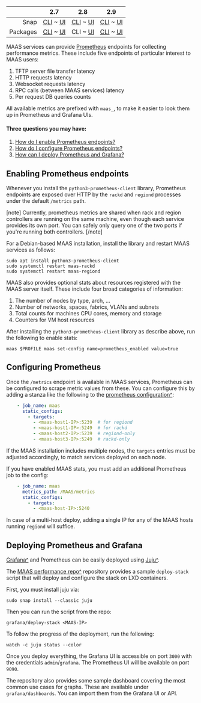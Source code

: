 <!-- deb-2-7-cli
||2.7|2.8|2.9|
|-----:|:-----:|:-----:|:-----:|
|Snap|[CLI](/t/prometheus-metrics/3018) ~ [UI](/t/prometheus-metrics/3019)|[CLI](/t/prometheus-metrics/3020) ~ [UI](/t/prometheus-metrics/3021)|[CLI](/t/prometheus-metrics/3022) ~ [UI](/t/prometheus-metrics/3023)|
|Packages|CLI ~ [UI](/t/prometheus-metrics/3025)|[CLI](/t/prometheus-metrics/3026) ~ [UI](/t/prometheus-metrics/3027)|[CLI](/t/prometheus-metrics/3028) ~ [UI](/t/prometheus-metrics/3029)|
 deb-2-7-cli -->

<!-- deb-2-7-ui
||2.7|2.8|2.9|
|-----:|:-----:|:-----:|:-----:|
|Snap|[CLI](/t/prometheus-metrics/3018) ~ [UI](/t/prometheus-metrics/3019)|[CLI](/t/prometheus-metrics/3020) ~ [UI](/t/prometheus-metrics/3021)|[CLI](/t/prometheus-metrics/3022) ~ [UI](/t/prometheus-metrics/3023)|
|Packages|[CLI](/t/prometheus-metrics/3024) ~ UI|[CLI](/t/prometheus-metrics/3026) ~ [UI](/t/prometheus-metrics/3027)|[CLI](/t/prometheus-metrics/3028) ~ [UI](/t/prometheus-metrics/3029)|
 deb-2-7-ui -->

||2.7|2.8|2.9|
|-----:|:-----:|:-----:|:-----:|
|Snap|[CLI](/t/prometheus-metrics/3018) ~ [UI](/t/prometheus-metrics/3019)|[CLI](/t/prometheus-metrics/3020) ~ [UI](/t/prometheus-metrics/3021)|[CLI](/t/prometheus-metrics/3022) ~ [UI](/t/prometheus-metrics/3023)|
|Packages|[CLI](/t/prometheus-metrics/3024) ~ [UI](/t/prometheus-metrics/3025)|CLI ~ [UI](/t/prometheus-metrics/3027)|[CLI](/t/prometheus-metrics/3028) ~ [UI](/t/prometheus-metrics/3029)|

<!-- deb-2-8-ui
||2.7|2.8|2.9|
|-----:|:-----:|:-----:|:-----:|
|Snap|[CLI](/t/prometheus-metrics/3018) ~ [UI](/t/prometheus-metrics/3019)|[CLI](/t/prometheus-metrics/3020) ~ [UI](/t/prometheus-metrics/3021)|[CLI](/t/prometheus-metrics/3022) ~ [UI](/t/prometheus-metrics/3023)|
|Packages|[CLI](/t/prometheus-metrics/3024) ~ [UI](/t/prometheus-metrics/3025)|[CLI](/t/prometheus-metrics/3026) ~ UI|[CLI](/t/prometheus-metrics/3028) ~ [UI](/t/prometheus-metrics/3029)|
 deb-2-8-ui -->

<!-- deb-2-9-cli
||2.7|2.8|2.9|
|-----:|:-----:|:-----:|:-----:|
|Snap|[CLI](/t/prometheus-metrics/3018) ~ [UI](/t/prometheus-metrics/3019)|[CLI](/t/prometheus-metrics/3020) ~ [UI](/t/prometheus-metrics/3021)|[CLI](/t/prometheus-metrics/3022) ~ [UI](/t/prometheus-metrics/3023)|
|Packages|[CLI](/t/prometheus-metrics/3024) ~ [UI](/t/prometheus-metrics/3025)|[CLI](/t/prometheus-metrics/3026) ~ [UI](/t/prometheus-metrics/3027)|CLI ~ [UI](/t/prometheus-metrics/3029)|
 deb-2-9-cli -->

<!-- deb-2-9-ui
||2.7|2.8|2.9|
|-----:|:-----:|:-----:|:-----:|
|Snap|[CLI](/t/prometheus-metrics/3018) ~ [UI](/t/prometheus-metrics/3019)|[CLI](/t/prometheus-metrics/3020) ~ [UI](/t/prometheus-metrics/3021)|[CLI](/t/prometheus-metrics/3022) ~ [UI](/t/prometheus-metrics/3023)|
|Packages|[CLI](/t/prometheus-metrics/3024) ~ [UI](/t/prometheus-metrics/3025)|[CLI](/t/prometheus-metrics/3026) ~ [UI](/t/prometheus-metrics/3027)|[CLI](/t/prometheus-metrics/3028) ~ UI|
 deb-2-9-ui -->

<!-- snap-2-7-cli
||2.7|2.8|2.9|
|-----:|:-----:|:-----:|:-----:|
|Snap|CLI ~ [UI](/t/prometheus-metrics/3019)|[CLI](/t/prometheus-metrics/3020) ~ [UI](/t/prometheus-metrics/3021)|[CLI](/t/prometheus-metrics/3022) ~ [UI](/t/prometheus-metrics/3023)|
|Packages|[CLI](/t/prometheus-metrics/3024) ~ [UI](/t/prometheus-metrics/3025)|[CLI](/t/prometheus-metrics/3026) ~ [UI](/t/prometheus-metrics/3027)|[CLI](/t/prometheus-metrics/3028) ~ [UI](/t/prometheus-metrics/3029)|
 snap-2-7-cli -->

<!-- snap-2-7-ui
||2.7|2.8|2.9|
|-----:|:-----:|:-----:|:-----:|
|Snap|[CLI](/t/prometheus-metrics/3018) ~ UI|[CLI](/t/prometheus-metrics/3020) ~ [UI](/t/prometheus-metrics/3021)|[CLI](/t/prometheus-metrics/3022) ~ [UI](/t/prometheus-metrics/3023)|
|Packages|[CLI](/t/prometheus-metrics/3024) ~ [UI](/t/prometheus-metrics/3025)|[CLI](/t/prometheus-metrics/3026) ~ [UI](/t/prometheus-metrics/3027)|[CLI](/t/prometheus-metrics/3028) ~ [UI](/t/prometheus-metrics/3029)|
 snap-2-7-ui -->

<!-- snap-2-8-cli
||2.7|2.8|2.9|
|-----:|:-----:|:-----:|:-----:|
|Snap|[CLI](/t/prometheus-metrics/3018) ~ [UI](/t/prometheus-metrics/3019)|CLI ~ [UI](/t/prometheus-metrics/3021)|[CLI](/t/prometheus-metrics/3022) ~ [UI](/t/prometheus-metrics/3023)|
|Packages|[CLI](/t/prometheus-metrics/3024) ~ [UI](/t/prometheus-metrics/3025)|[CLI](/t/prometheus-metrics/3026) ~ [UI](/t/prometheus-metrics/3027)|[CLI](/t/prometheus-metrics/3028) ~ [UI](/t/prometheus-metrics/3029)|
 snap-2-8-cli -->

<!-- snap-2-8-ui
||2.7|2.8|2.9|
|-----:|:-----:|:-----:|:-----:|
|Snap|[CLI](/t/prometheus-metrics/3018) ~ [UI](/t/prometheus-metrics/3019)|[CLI](/t/prometheus-metrics/3020) ~ UI|[CLI](/t/prometheus-metrics/3022) ~ [UI](/t/prometheus-metrics/3023)|
|Packages|[CLI](/t/prometheus-metrics/3024) ~ [UI](/t/prometheus-metrics/3025)|[CLI](/t/prometheus-metrics/3026) ~ [UI](/t/prometheus-metrics/3027)|[CLI](/t/prometheus-metrics/3028) ~ [UI](/t/prometheus-metrics/3029)|
 snap-2-8-ui -->

<!-- snap-2-9-cli
||2.7|2.8|2.9|
|-----:|:-----:|:-----:|:-----:|
|Snap|[CLI](/t/prometheus-metrics/3018) ~ [UI](/t/prometheus-metrics/3019)|[CLI](/t/prometheus-metrics/3020) ~ [UI](/t/prometheus-metrics/3021)|CLI ~ [UI](/t/prometheus-metrics/3023)|
|Packages|[CLI](/t/prometheus-metrics/3024) ~ [UI](/t/prometheus-metrics/3025)|[CLI](/t/prometheus-metrics/3026) ~ [UI](/t/prometheus-metrics/3027)|[CLI](/t/prometheus-metrics/3028) ~ [UI](/t/prometheus-metrics/3029)|
 snap-2-9-cli -->

<!-- snap-2-9-ui
||2.7|2.8|2.9|
|-----:|:-----:|:-----:|:-----:|
|Snap|[CLI](/t/prometheus-metrics/3018) ~ [UI](/t/prometheus-metrics/3019)|[CLI](/t/prometheus-metrics/3020) ~ [UI](/t/prometheus-metrics/3021)|[CLI](/t/prometheus-metrics/3022) ~ UI|
|Packages|[CLI](/t/prometheus-metrics/3024) ~ [UI](/t/prometheus-metrics/3025)|[CLI](/t/prometheus-metrics/3026) ~ [UI](/t/prometheus-metrics/3027)|[CLI](/t/prometheus-metrics/3028) ~ [UI](/t/prometheus-metrics/3029)|
 snap-2-9-ui -->

MAAS services can provide [Prometheus](https://prometheus.io/) endpoints for collecting performance metrics.  These include five endpoints of particular interest to MAAS users:

1.   TFTP server file transfer latency
2.   HTTP requests latency
3.   Websocket requests latency
4.   RPC calls (between MAAS services) latency
5.   Per request DB queries counts

All available metrics are prefixed with `maas_`, to make it easier to look them up in Prometheus and Grafana UIs.

#### Three questions you may have:

1. [How do I enable Prometheus endpoints?](#heading--enabling-prometheus-endpoints)
2. [How do I configure Prometheus endpoints?](#heading--configuring-prometheus)
3. [How can I deploy Prometheus and Grafana?](#heading--deploying-prometheus-and-grafana)

<h2 id="heading--enabling-prometheus-endpoints">Enabling Prometheus endpoints</h2>

Whenever you install the `python3-prometheus-client` library, Prometheus endpoints are exposed over HTTP by the `rackd` and `regiond` processes under the default `/metrics` path.

[note]
Currently, prometheus metrics are shared when rack and region controllers are running on the same machine, even though each service provides its own port.  You can safely only query one of the two ports if you're running both controllers.
[/note]

<!-- snap-2-7-ui snap-2-7-cli snap-2-8-ui snap-2-8-cli snap-2-9-ui snap-2-9-cli
For a snap-based MAAS installation, the libraries already included in the snap so that metrics will be available out of the box.
snap-2-7-ui snap-2-7-cli snap-2-8-ui snap-2-8-cli snap-2-9-ui snap-2-9-cli -->

For a Debian-based MAAS installation, install the library and restart MAAS services as follows:

    sudo apt install python3-prometheus-client
    sudo systemctl restart maas-rackd
    sudo systemctl restart maas-regiond

MAAS also provides optional stats about resources registered with the MAAS server itself.  These include four broad categories of information:

1.   The number of nodes by type, arch, ...
2.   Number of networks, spaces, fabrics, VLANs and subnets
3.   Total counts for machines CPU cores, memory and storage
4.   Counters for VM host resources

After installing the `python3-prometheus-client` library as describe above, run the following to enable stats:

    maas $PROFILE maas set-config name=prometheus_enabled value=true

<h2 id="heading--configuring-prometheus">Configuring Prometheus</h2>

Once the `/metrics` endpoint is available in MAAS services, Prometheus can be configured to scrape metric values from these. You can configure this by adding a stanza like the following to the [prometheus configuration^](https://prometheus.io/docs/prometheus/latest/configuration/configuration/):

``` yaml
    - job_name: maas
      static_configs:
        - targets:
          - <maas-host1-IP>:5239  # for regiond
          - <maas-host1-IP>:5249  # for rackd
          - <maas-host2-IP>:5239  # regiond-only
          - <maas-host3-IP>:5249  # rackd-only
```

If the MAAS installation includes multiple nodes, the `targets` entries must be adjusted accordingly, to match services deployed on each node.

If  you have enabled MAAS stats,  you must add an additional Prometheus job to the config:

``` yaml
    - job_name: maas
      metrics_path: /MAAS/metrics
      static_configs:
        - targets:
          - <maas-host-IP>:5240
```

In case of a multi-host deploy, adding a single IP for any of the MAAS hosts running `regiond` will suffice.

<h2 id="heading--deploying-prometheus-and-grafana">Deploying Prometheus and Grafana</h2>

[Grafana^](https://grafana.com/) and Prometheus can be easily deployed using [Juju^](https://jujucharms.com/).

The [MAAS performance repo^](https://git.launchpad.net/~maas-committers/maas/+git/maas-performance) repository provides a sample `deploy-stack` script that will deploy and configure the stack on LXD containers.

First, you must install juju via:

    sudo snap install --classic juju

Then you can run the script from the repo:

    grafana/deploy-stack <MAAS-IP>

To follow the progress of the deployment, run the following:

    watch -c juju status --color

Once you deploy everything, the Grafana UI is accessible on port `3000` with the credentials `admin`/`grafana`. The Prometheus UI will be available on port `9090`.

The repository also provides some sample dashboard covering the most common use cases for graphs. These are available under `grafana/dashboards`.  You can import them from the Grafana UI or API.
